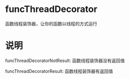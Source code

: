 # funcThreadDecorator
函数线程装饰器，让你的函数以线程的方式运行

# 说明
funcThreadDecoratorNotResult: 函数线程装饰器没有返回值

funcThreadDecoratorResult: 函数线程装饰器有返回值

